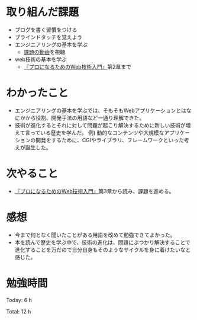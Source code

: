 # 取り組んだ課題
* ブログを書く習慣をつける
* ブラインドタッチを覚えよう
* エンジニアリングの基本を学ぶ 
  * [課題の動画](https://www.youtube.com/watch?v=kZakG8UPZaY)を視聴
* web技術の基本を学ぶ
  * [『プロになるためのWeb技術入門』](https://amzn.asia/d/68ucXRe)第2章まで


# わかったこと
* エンジニアリングの基本を学ぶでは、そもそもWebアプリケーションとはなにかから役割、開発手法の用語など一通り理解できた。
* 技術が進化するとそれに対して問題が起こり解決するために新しい技術が増えて言っている歴史を学んだ。
  例) 動的なコンテンツや大規模なアプリケーションの開発をするために、CGIやライブラリ、フレームワークといった考えが誕生した。



# 次やること
* [『プロになるためのWeb技術入門』](https://amzn.asia/d/68ucXRe)第3章から読み、課題を進める。
  

# 感想
* 今まで何となく聞いたことがある用語を改めて勉強できてよかった。
* 本を読んで歴史を学ぶ中で、技術の進化は、問題にぶつかり解決することで進化することを万だので自分自身もそのようなサイクルを身に着けたいなと感じた。

# 勉強時間
Today: 6 h

Total: 12 h